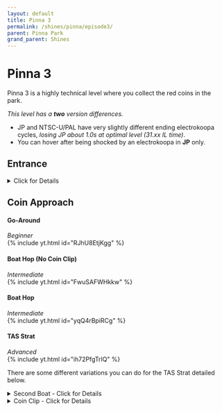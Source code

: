 ```yaml
---
layout: default 
title: Pinna 3
permalink: /shines/pinna/episode3/
parent: Pinna Park
grand_parent: Shines
---
```


# Pinna 3
Pinna 3 is a highly technical level where you collect the red coins in the park.  

*This level has a **two** version differences.* 
- JP and NTSC-U/PAL have very slightly different ending electrokoopa cycles, *losing JP about 1.0s at optimal level (31.xx IL time)*.
- You can hover after being shocked by an electrokoopa in **JP** only.

## Entrance
<details markdown="block">
  <summary markdown="span">
    Click for Details
  </summary>
Entering the park is the same as Pinna 1, 3, 7, and 8.  
{% include yt.html id="YDxrxFj0Jv0" %}  

#### One Slide
-Tap jump, then dive.  
-Instead of performing a rollout, bellyhop (press B) directly after which leads into a waterslide.  
<img src="https://i.imgur.com/iIBtYwU.png">  
To get through the entrance with a single slide requires some maneuvering between obstacles. The image above highlights two main points to avoid bonking off. The easiest way to do this is by first leaving a bit of space between Mario and the wall. After sliding past the forward-facing section of the wall, you can then hold the control stick forward and in toward the wall. Once Mario is sliding against the side you should be able to slide through freely without bonking. Notice that holding in towards the walls also help to avoid bonking on the further ahead wall and noki at the entrance.
</details>  

## Coin Approach  
#### Go-Around
*Beginner*  
{% include yt.html id="RJhU8EtjKgg" %}  

#### Boat Hop (No Coin Clip)  
*Intermediate*  
{% include yt.html id="FwuSAFWHkkw" %}  

#### Boat Hop  
*Intermediate*  
{% include yt.html id="yqQ4rBpiRCg" %}  

#### TAS Strat    
*Advanced*  
{% include yt.html id="ih72PfgTrlQ" %}  

There are some different variations you can do for the TAS Strat detailed below.  
<details markdown="block">
  <summary markdown="span">
    Second Boat - Click for Details
  </summary>
 Second boat can be dismounted either aggro [(Tip of the Ship)](https://youtu.be/ih72PfgTrlQ?si=m4Q4PME65Ak76Txq&t=11) or safe [(Side of the Ship)](https://youtu.be/HKKxB632OTY?si=kIDRzalTagSwLxE2&t=10).
<img src="https://i.imgur.com/A8GzxV7.png" width=500>  
</details>  


<details markdown="block">
  <summary markdown="span">
    Coin Clip - Click for Details
  </summary>  
  Coin Clip (7th coin) is a hard trick that saves around 2 seconds and is largely feel based. The edges of the ramps (the wood) do not have collision, allowing you to clip inside these green grates.  
  <img src="https://i.imgur.com/TH29lxn.png" width=500>  
  Coin Clip can be done on [Left Side](https://youtu.be/GdkqnhZPNO4?si=cDnymqSKw5t_RPgI&t=19) or [Right Side](https://youtu.be/gEY-LOqHxXg?si=is31hPOO3LBYfLNB&t=21) (preference).  
</details>  
